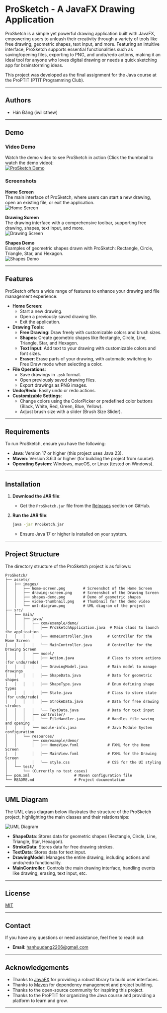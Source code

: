 # ProSketch - A JavaFX Drawing Application

ProSketch is a simple yet powerful drawing application built with JavaFX, empowering users to unleash their creativity through a variety of tools like free drawing, geometric shapes, text input, and more. Featuring an intuitive interface, ProSketch supports essential functionalities such as saving/opening files, exporting to PNG, and undo/redo actions, making it an ideal tool for anyone who loves digital drawing or needs a quick sketching app for brainstorming ideas.

This project was developed as the final assignment for the Java course at the ProPTIT (PTIT Programming Club).

---

## Authors
- Hán Đăng (iwillcthew) 

---

## Demo

### Video Demo
Watch the demo video to see ProSketch in action (Click the thumbnail to watch the demo video):  
[![ProSketch Demo](assets/images/video-thumbnail.png)](https://youtu.be/69UmZXzzFik)  

### Screenshots
**Home Screen**  
The main interface of ProSketch, where users can start a new drawing, open an existing file, or exit the application.  
![Home Screen](assets/images/home-screen.png)

**Drawing Screen**  
The drawing interface with a comprehensive toolbar, supporting free drawing, shapes, text input, and more.  
![Drawing Screen](assets/images/drawing-screen.png)

**Shapes Demo**  
Examples of geometric shapes drawn with ProSketch: Rectangle, Circle, Triangle, Star, and Hexagon.  
![Shapes Demo](assets/images/shapes-demo.png)

---

## Features
ProSketch offers a wide range of features to enhance your drawing and file management experience:

- **Home Screen**:
  - Start a new drawing.
  - Open a previously saved drawing file.
  - Exit the application.
- **Drawing Tools**:
  - **Free Drawing**: Draw freely with customizable colors and brush sizes.
  - **Shapes**: Create geometric shapes like Rectangle, Circle, Line, Triangle, Star, and Hexagon.
  - **Text Input**: Add text to your drawing with customizable colors and font sizes.
  - **Eraser**: Erase parts of your drawing, with automatic switching to Free Draw mode when selecting a color.
- **File Operations**:
  - Save drawings in `.psk` format.
  - Open previously saved drawing files.
  - Export drawings as PNG images.
- **Undo/Redo**: Easily undo or redo actions.
- **Customizable Settings**:
  - Change colors using the ColorPicker or predefined color buttons (Black, White, Red, Green, Blue, Yellow).
  - Adjust brush size with a slider (Brush Size Slider).

---

## Requirements
To run ProSketch, ensure you have the following:

- **Java**: Version 17 or higher (this project uses Java 23).
- **Maven**: Version 3.6.3 or higher (for building the project from source).
- **Operating System**: Windows, macOS, or Linux (tested on Windows).

---

## Installation

1. **Download the JAR file**:
   - Get the `ProSketch.jar` file from the [Releases](https://github.com/iwillcthew/ProSketch/releases/) section on GitHub.

2. **Run the JAR file**:
   ```bash
   java -jar ProSketch.jar
   ```
   - Ensure Java 17 or higher is installed on your system.

---

## Project Structure
The directory structure of the ProSketch project is as follows:

```
ProSketch/
├── assets/
│   ├── images/
│   │   ├── home-screen.png        # Screenshot of the Home Screen
│   │   ├── drawing-screen.png     # Screenshot of the Drawing Screen
│   │   ├── shapes-demo.png        # Demo of geometric shapes
│   │   ├── video-thumbnail.png    # Thumbnail for the demo video
│   │   └── uml-diagram.png        # UML diagram of the project
├── src/
│   ├── main/
│   │   ├── java/
│   │   │   ├── com/example/demo/
│   │   │   │   ├── ProSketchApplication.java  # Main class to launch the application
│   │   │   │   ├── HomeController.java       # Controller for the Home Screen
│   │   │   │   └── MainController.java       # Controller for the Drawing Screen
│   │   │   ├── model/
│   │   │   │   ├── Action.java               # Class to store actions (for undo/redo)
│   │   │   │   ├── DrawingModel.java         # Main model to manage drawings
│   │   │   │   ├── ShapeData.java            # Data for geometric shapes
│   │   │   │   ├── ShapeType.java            # Enum defining shape types
│   │   │   │   ├── State.java                # Class to store state (for undo/redo)
│   │   │   │   ├── StrokeData.java           # Data for free drawing strokes
│   │   │   │   └── TextData.java             # Data for text input
│   │   │   ├── controller/
│   │   │   │   └── FileHandler.java          # Handles file saving and opening
│   │   │   └── module-info.java              # Java Module System configuration
│   │   └── resources/
│   │       ├── com/example/demo/
│   │       │   ├── HomeView.fxml             # FXML for the Home Screen
│   │       │   ├── MainView.fxml             # FXML for the Drawing Screen
│   │       │   └── style.css                 # CSS for the UI styling
│   └── test/
│       └── (Currently no test cases)
├── pom.xml                    # Maven configuration file
└── README.md                  # Project documentation
```

---

## UML Diagram
The UML class diagram below illustrates the structure of the ProSketch project, highlighting the main classes and their relationships:

![UML Diagram](assets/images/uml-diagram.png)

- **ShapeData**: Stores data for geometric shapes (Rectangle, Circle, Line, Triangle, Star, Hexagon).
- **StrokeData**: Stores data for free drawing strokes.
- **TextData**: Stores data for text input.
- **DrawingModel**: Manages the entire drawing, including actions and undo/redo functionality.
- **MainController**: Controls the main drawing interface, handling events like drawing, erasing, text input, etc.

---

## License
[MIT](https://choosealicense.com/licenses/mit/)

---

## Contact
If you have any questions or need assistance, feel free to reach out:  
- **Email**: hanhuudang2206@gmail.com

---

## Acknowledgements
- Thanks to [JavaFX](https://openjfx.io/) for providing a robust library to build user interfaces.
- Thanks to [Maven](https://maven.apache.org/) for dependency management and project building.
- Thanks to the open-source community for inspiring this project.
- Thanks to the ProPTIT for organizing the Java course and providing a platform to learn and grow.
---
